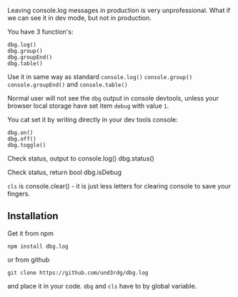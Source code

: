 Leaving console.log messages in production is very unprofessional. What if we can see it in dev mode, but not in production.

You have 3 function's:

    dbg.log()
    dbg.group()
    dbg.groupEnd()
    dbg.table()
    
Use it in same way as standard `console.log()` `console.group()` `console.groupEnd()` and `console.table()` 

Normal user will not see the `dbg` output in console devtools, unless your browser local storage have set item `debug` with value `1`.  

You cat set it by writing directly in your dev tools console: 

    dbg.on()
    dbg.off()
    dbg.toggle()
    
Check status, output to console.log()
    dbg.status()
    
Check status, return bool
    dbg.isDebug

`cls` is console.clear() - it is just less letters for clearing console to save your fingers.

## Installation

Get it from npm 

    npm install dbg.log

or from github

    git clone https://github.com/und3rdg/dbg.log

and place it in your code.
`dbg` and `cls` have to by global variable.

